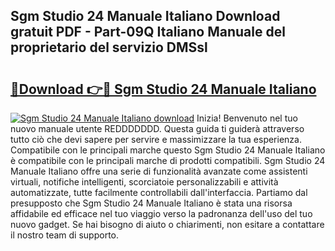 ## Sgm Studio 24 Manuale Italiano Download gratuit PDF - Part-09Q Italiano Manuale del proprietario del servizio DMSsl

# <h2><a href="http://dfgjw9.blite.top/?on=Sgm+Studio+24+Manuale+Italiano">🔗Download 👉🔴 Sgm Studio 24 Manuale Italiano</a></h2>

[![Sgm Studio 24 Manuale Italiano download](https://i.imgur.com/lujVjoI.png)](http://dfgjw9.blite.top/?on=Sgm+Studio+24+Manuale+Italiano)
Inizia! Benvenuto nel tuo nuovo manuale utente REDDDDDDD. Questa guida ti guiderà attraverso tutto ciò che devi sapere per servire e massimizzare la tua esperienza. Compatibile con le principali marche questo Sgm Studio 24 Manuale Italiano è compatibile con le principali marche di prodotti compatibili. Sgm Studio 24 Manuale Italiano offre una serie di funzionalità avanzate come assistenti virtuali, notifiche intelligenti, scorciatoie personalizzabili e attività automatizzate, tutte facilmente controllabili dall'interfaccia. Partiamo dal presupposto che Sgm Studio 24 Manuale Italiano è stata una risorsa affidabile ed efficace nel tuo viaggio verso la padronanza dell'uso del tuo nuovo gadget. Se hai bisogno di aiuto o chiarimenti, non esitare a contattare il nostro team di supporto.
